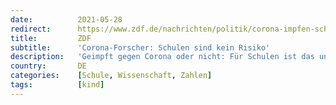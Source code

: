 ```yaml
---
date:          2021-05-28
redirect:      https://www.zdf.de/nachrichten/politik/corona-impfen-schulen-keine-pandemietreiber-100.html
title:         ZDF
subtitle:      'Corona-Forscher: Schulen sind kein Risiko'
description:   'Geimpft gegen Corona oder nicht: Für Schulen ist das unerheblich. Münchner Forscher belegen: Es gibt dort keine Ansteckungsgefahr durch Schüler.'
country:       DE
categories:    [Schule, Wissenschaft, Zahlen]
tags:          [kind]
---
```

